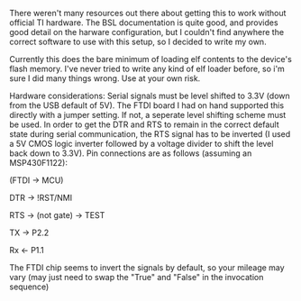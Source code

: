 There weren't many resources out there about getting this to work without official TI hardware.
The BSL documentation is quite good, and provides good detail on the harware configuration, but I couldn't find anywhere the correct software to use with this setup, so I decided to write my own.

Currently this does the bare minimum of loading elf contents to the device's flash memory. I've never tried to write any kind of elf loader before, so i'm sure I did many things wrong. Use at your own risk.

Hardware considerations:
Serial signals must be level shifted to 3.3V (down from the USB default of 5V). The FTDI board I had on hand supported this directly with a jumper setting. If not, a seperate level shifting scheme must be used.
In order to get the DTR and RTS to remain in the correct default state during serial communication, the RTS signal has to be inverted (I used a 5V CMOS logic inverter followed by a voltage divider to shift the level back down to 3.3V).
Pin connections are as follows (assuming an MSP430F1122):

(FTDI -> MCU)

 DTR  -> !RST/NMI

 RTS  -> (not gate) -> TEST

 TX   -> P2.2

 Rx   <- P1.1


The FTDI chip seems to invert the signals by default, so your mileage may vary (may just need to swap the "True" and "False" in the invocation sequence)